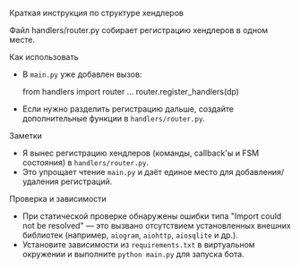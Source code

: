 Краткая инструкция по структуре хендлеров

Файл handlers/router.py собирает регистрацию хендлеров в одном месте.

Как использовать

- В `main.py` уже добавлен вызов:

    from handlers import router
    ...
    router.register_handlers(dp)

- Если нужно разделить регистрацию дальше, создайте дополнительные функции в `handlers/router.py`.

Заметки

- Я вынес регистрацию хендлеров (команды, callback'ы и FSM состояния) в `handlers/router.py`.
- Это упрощает чтение `main.py` и даёт единое место для добавления/удаления регистраций.

Проверка и зависимости

- При статической проверке обнаружены ошибки типа "Import could not be resolved" — это вызвано отсутствием установленных внешних библиотек (например, `aiogram`, `aiohttp`, `aiosqlite` и др.).
- Установите зависимости из `requirements.txt` в виртуальном окружении и выполните `python main.py` для запуска бота.
